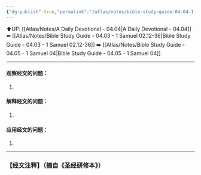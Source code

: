 ```yaml
---
{"dg-publish":true,"permalink":"/atlas/notes/bible-study-guide-04-04-1-samuel-03/"}
---
```


⬆️UP: [[Atlas/Notes/A Daily Devotional - 04.04\|A Daily Devotional - 04.04]]
⬅️ [[Atlas/Notes/Bible Study Guide - 04.03 - 1 Samuel 02.12-36\|Bible Study Guide - 04.03 - 1 Samuel 02.12-36]]
➡️ [[Atlas/Notes/Bible Study Guide - 04.05 - 1 Samuel 04\|Bible Study Guide - 04.05 - 1 Samuel 04]] 

---

#### 观察经文的问题：

1. 

#### 解释经文的问题：

1. 

#### 应用经文的问题：

1. 

---
### 【经文注释】（摘自《圣经研修本》）
